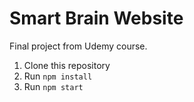 # Smart Brain Website

Final project from Udemy course.

1. Clone this repository
2. Run `npm install`
3. Run `npm start`
